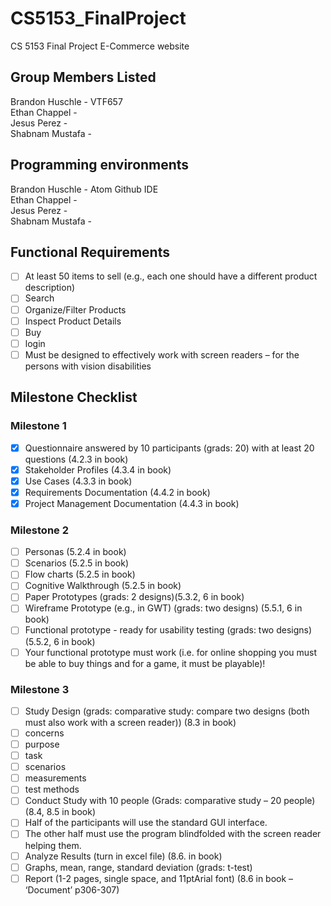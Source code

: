 # CS5153_FinalProject

CS 5153 Final Project E-Commerce website

## Group Members Listed

Brandon Huschle - VTF657  
Ethan Chappel -  
Jesus Perez -  
Shabnam Mustafa -

## Programming environments

Brandon Huschle - Atom Github IDE  
Ethan Chappel -  
Jesus Perez -  
Shabnam Mustafa -

## Functional Requirements

<!---
Add requirements here as we go so that we can keep organized
Add an X inside the box in order to check that we have completed each requirement
Feel free to add comments like this one under or next to the requirement to keep track of which individual
or team completed each requirement.
-->

-   [ ] At least 50 items to sell (e.g., each one should have a different product description)
-   [ ] Search
-   [ ] Organize/Filter Products
-   [ ] Inspect Product Details
-   [ ] Buy
-   [ ] login
-   [ ] Must be designed to effectively work with screen readers – for the persons with vision disabilities

## Milestone Checklist

### Milestone 1
- [X] Questionnaire answered by 10 participants (grads: 20) with at least 20 questions (4.2.3 in book)
- [X] Stakeholder Profiles (4.3.4 in book)
- [X] Use Cases (4.3.3 in book)
- [X] Requirements Documentation (4.4.2 in book)
- [X] Project Management Documentation (4.4.3 in book)

### Milestone 2
- [ ] Personas (5.2.4 in book)  
- [ ] Scenarios (5.2.5 in book)  
- [ ] Flow charts (5.2.5 in book)  
- [ ] Cognitive Walkthrough (5.2.5 in book)  
- [ ] Paper Prototypes (grads: 2 designs)(5.3.2, 6 in book)  
- [ ] Wireframe Prototype (e.g., in GWT) (grads: two designs) (5.5.1, 6 in book)
- [ ] Functional prototype - ready for usability testing (grads: two designs) (5.5.2, 6 in book)
 - [ ] Your functional prototype must work (i.e. for online shopping you must be able to buy
things and for a game, it must be playable)!

### Milestone 3
- [ ] Study Design (grads: comparative study: compare two designs (both must also work with a screen reader)) (8.3 in book)
 - [ ] concerns
 - [ ] purpose
 - [ ] task
 - [ ] scenarios
 - [ ] measurements
 - [ ] test methods
- [ ] Conduct Study with 10 people (Grads: comparative study – 20 people) (8.4, 8.5 in book)
 - [ ] Half of the participants will use the standard GUI interface.
 - [ ] The other half must use the program blindfolded with the screen reader helping them.
- [ ] Analyze Results (turn in excel file) (8.6. in book)
- [ ] Graphs, mean, range, standard deviation (grads: t-test)
- [ ] Report (1-2 pages, single space, and 11ptArial font) (8.6 in book – ‘Document’ p306-307)
